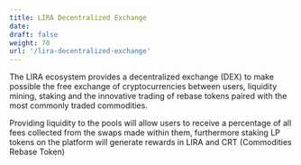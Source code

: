 ```yaml
---
title: LIRA Decentralized Exchange
date:
draft: false
weight: 70
url: '/lira-decentralized-exchange'
---
```


The LIRA ecosystem provides a decentralized exchange (DEX) to make possible the free exchange of cryptocurrencies between users, liquidity mining, staking
and the innovative trading of rebase tokens paired with the most commonly traded commodities.

Providing liquidity to the pools will allow users to receive a percentage of all fees collected from the swaps made within them, furthermore staking LP 
tokens on the platform will generate rewards in LIRA and CRT (Commodities Rebase Token)
